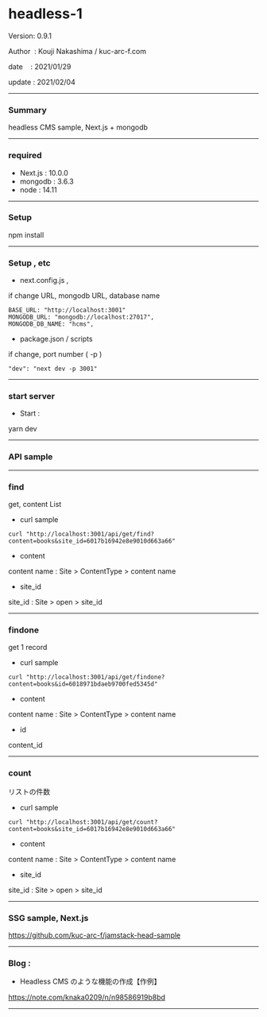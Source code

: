 # headless-1

 Version: 0.9.1

 Author  : Kouji Nakashima / kuc-arc-f.com

 date    : 2021/01/29

 update  : 2021/02/04 

***
### Summary

headless CMS sample, Next.js + mongodb

***
### required
* Next.js : 10.0.0
* mongodb : 3.6.3
* node : 14.11


***
### Setup

npm install

***
### Setup , etc
* next.config.js , 

if change URL, mongodb URL, database name

```
BASE_URL: "http://localhost:3001"
MONGODB_URL: "mongodb://localhost:27017",
MONGODB_DB_NAME: "hcms",    
```

* package.json / scripts

if change, port number ( -p )

```
"dev": "next dev -p 3001"
```

***
### start server
* Start :

yarn dev

***
### API sample

***
### find

get, content List

* curl sample

```
curl "http://localhost:3001/api/get/find?content=books&site_id=6017b16942e8e9010d663a66"
```

* content

content name : Site > ContentType > content name

* site_id

site_id : Site > open > site_id

***
### findone

get 1 record

* curl sample

```
curl "http://localhost:3001/api/get/findone?content=books&id=6018971bdaeb9700fed5345d"
```

* content

content name : Site > ContentType > content name

* id

 content_id

***
### count

リストの件数

* curl sample

```
curl "http://localhost:3001/api/get/count?content=books&site_id=6017b16942e8e9010d663a66"
```

* content

content name : Site > ContentType > content name

* site_id

site_id : Site > open > site_id

***
### SSG sample, Next.js 

https://github.com/kuc-arc-f/jamstack-head-sample

***
### Blog : 

* Headless CMS のような機能の作成【作例】

https://note.com/knaka0209/n/n98586919b8bd

***

